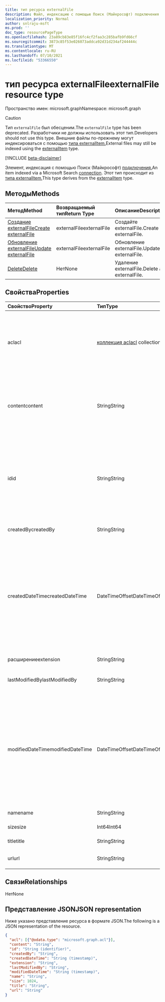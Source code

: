 ```yaml
---
title: тип ресурса externalFile
description: Файл, индексацию с помощью Поиск (Майкрософт) подключения.
localization_priority: Normal
author: snlraju-msft
ms.prod: ''
doc_type: resourcePageType
ms.openlocfilehash: 23a89cb83e85f16fc4cf2faa3c285bafb9fd66cf
ms.sourcegitcommit: 3873c85f53e026073addca92d31d234af244444c
ms.translationtype: MT
ms.contentlocale: ru-RU
ms.lasthandoff: 07/10/2021
ms.locfileid: "53366550"
---
```

# <a name="externalfile-resource-type"></a><span data-ttu-id="95f18-103">тип ресурса externalFile</span><span class="sxs-lookup"><span data-stu-id="95f18-103">externalFile resource type</span></span>

<span data-ttu-id="95f18-104">Пространство имен: microsoft.graph</span><span class="sxs-lookup"><span data-stu-id="95f18-104">Namespace: microsoft.graph</span></span>

> [!CAUTION]
> <span data-ttu-id="95f18-105">Тип `externalFile` был обесценим.</span><span class="sxs-lookup"><span data-stu-id="95f18-105">The `externalFile` type has been deprecated.</span></span> <span data-ttu-id="95f18-106">Разработчики не должны использовать этот тип.</span><span class="sxs-lookup"><span data-stu-id="95f18-106">Developers should not use this type.</span></span> <span data-ttu-id="95f18-107">Внешние файлы по-прежнему могут индексироваться с помощью [типа externalItem.](externalitem.md)</span><span class="sxs-lookup"><span data-stu-id="95f18-107">External files may still be indexed using the [externalItem](externalitem.md) type.</span></span>

[!INCLUDE [beta-disclaimer](../../includes/beta-disclaimer.md)]

<span data-ttu-id="95f18-108">Элемент, индексация с помощью Поиск (Майкрософт) [подключения.](externalconnection.md)</span><span class="sxs-lookup"><span data-stu-id="95f18-108">An item indexed via a Microsoft Search [connection](externalconnection.md).</span></span> <span data-ttu-id="95f18-109">Этот тип происходит из [типа externalItem.](externalitem.md)</span><span class="sxs-lookup"><span data-stu-id="95f18-109">This type derives from the [externalItem](externalitem.md) type.</span></span>

## <a name="methods"></a><span data-ttu-id="95f18-110">Методы</span><span class="sxs-lookup"><span data-stu-id="95f18-110">Methods</span></span>

| <span data-ttu-id="95f18-111">Метод</span><span class="sxs-lookup"><span data-stu-id="95f18-111">Method</span></span>                                                        | <span data-ttu-id="95f18-112">Возвращаемый тип</span><span class="sxs-lookup"><span data-stu-id="95f18-112">Return Type</span></span>  | <span data-ttu-id="95f18-113">Описание</span><span class="sxs-lookup"><span data-stu-id="95f18-113">Description</span></span> |
|:--------------------------------------------------------------|:-------------|:--|
| [<span data-ttu-id="95f18-114">Создание externalFile</span><span class="sxs-lookup"><span data-stu-id="95f18-114">Create externalFile</span></span>](../api/externalconnection-put-items.md) | <span data-ttu-id="95f18-115">externalFile</span><span class="sxs-lookup"><span data-stu-id="95f18-115">externalFile</span></span> | <span data-ttu-id="95f18-116">Создайте externalFile.</span><span class="sxs-lookup"><span data-stu-id="95f18-116">Create an externalFile.</span></span> |
| [<span data-ttu-id="95f18-117">Обновление externalFile</span><span class="sxs-lookup"><span data-stu-id="95f18-117">Update externalFile</span></span>](../api/externalitem-update.md)          | <span data-ttu-id="95f18-118">externalFile</span><span class="sxs-lookup"><span data-stu-id="95f18-118">externalFile</span></span> | <span data-ttu-id="95f18-119">Обновление externalFile.</span><span class="sxs-lookup"><span data-stu-id="95f18-119">Update an externalFile.</span></span> |
| [<span data-ttu-id="95f18-120">Delete</span><span class="sxs-lookup"><span data-stu-id="95f18-120">Delete</span></span>](../api/externalitem-delete.md)                       | <span data-ttu-id="95f18-121">Нет</span><span class="sxs-lookup"><span data-stu-id="95f18-121">None</span></span>         | <span data-ttu-id="95f18-122">Удаление externalFile.</span><span class="sxs-lookup"><span data-stu-id="95f18-122">Delete an externalFile.</span></span> |

## <a name="properties"></a><span data-ttu-id="95f18-123">Свойства</span><span class="sxs-lookup"><span data-stu-id="95f18-123">Properties</span></span>

| <span data-ttu-id="95f18-124">Свойство</span><span class="sxs-lookup"><span data-stu-id="95f18-124">Property</span></span>         | <span data-ttu-id="95f18-125">Тип</span><span class="sxs-lookup"><span data-stu-id="95f18-125">Type</span></span>                     | <span data-ttu-id="95f18-126">Описание</span><span class="sxs-lookup"><span data-stu-id="95f18-126">Description</span></span>                    |
|:-----------------|:-------------------------|:-------------------------------|
| <span data-ttu-id="95f18-127">acl</span><span class="sxs-lookup"><span data-stu-id="95f18-127">acl</span></span>              | <span data-ttu-id="95f18-128">[коллекция acl](acl.md)</span><span class="sxs-lookup"><span data-stu-id="95f18-128">[acl](acl.md) collection</span></span> | <span data-ttu-id="95f18-129">Массив записей управления доступом.</span><span class="sxs-lookup"><span data-stu-id="95f18-129">An array of access control entries.</span></span> <span data-ttu-id="95f18-130">Каждая запись указывает доступ, предоставленный пользователю или группе.</span><span class="sxs-lookup"><span data-stu-id="95f18-130">Each entry specifies the access granted to a user or group.</span></span> <span data-ttu-id="95f18-131">Обязательный.</span><span class="sxs-lookup"><span data-stu-id="95f18-131">Required.</span></span> |
| <span data-ttu-id="95f18-132">content</span><span class="sxs-lookup"><span data-stu-id="95f18-132">content</span></span>          | <span data-ttu-id="95f18-133">String</span><span class="sxs-lookup"><span data-stu-id="95f18-133">String</span></span>                   | <span data-ttu-id="95f18-134">Простое текстовое представление содержимого элемента.</span><span class="sxs-lookup"><span data-stu-id="95f18-134">A plain-text representation of the contents of the item.</span></span> <span data-ttu-id="95f18-135">Текст в этом свойстве индексироваться с полным текстом.</span><span class="sxs-lookup"><span data-stu-id="95f18-135">The text in this property is full-text indexed.</span></span> <span data-ttu-id="95f18-136">Необязательный параметр.</span><span class="sxs-lookup"><span data-stu-id="95f18-136">Optional.</span></span> |
| <span data-ttu-id="95f18-137">id</span><span class="sxs-lookup"><span data-stu-id="95f18-137">id</span></span>               | <span data-ttu-id="95f18-138">String</span><span class="sxs-lookup"><span data-stu-id="95f18-138">String</span></span>                   | <span data-ttu-id="95f18-139">Уникальный ID элемента, предоставленного разработчиком, в пределах элемента, содержащего [externalConnection.](externalconnection.md)</span><span class="sxs-lookup"><span data-stu-id="95f18-139">Developer-provided unique ID of the item within the containing [externalConnection](externalconnection.md).</span></span> <span data-ttu-id="95f18-140">Должно быть альфа-числом и не более 128 символов.</span><span class="sxs-lookup"><span data-stu-id="95f18-140">Must be alphanumeric and a maximum of 128 characters.</span></span> <span data-ttu-id="95f18-141">Обязательный.</span><span class="sxs-lookup"><span data-stu-id="95f18-141">Required.</span></span> |
| <span data-ttu-id="95f18-142">createdBy</span><span class="sxs-lookup"><span data-stu-id="95f18-142">createdBy</span></span>        | <span data-ttu-id="95f18-143">String</span><span class="sxs-lookup"><span data-stu-id="95f18-143">String</span></span>                   | <span data-ttu-id="95f18-144">Имя пользователя, создав файл.</span><span class="sxs-lookup"><span data-stu-id="95f18-144">The name of the user that created the file.</span></span> |
| <span data-ttu-id="95f18-145">createdDateTime</span><span class="sxs-lookup"><span data-stu-id="95f18-145">createdDateTime</span></span>  | <span data-ttu-id="95f18-146">DateTimeOffset</span><span class="sxs-lookup"><span data-stu-id="95f18-146">DateTimeOffset</span></span>           | <span data-ttu-id="95f18-147">Дата и время создания файла.</span><span class="sxs-lookup"><span data-stu-id="95f18-147">The date and time that the file was created.</span></span> <span data-ttu-id="95f18-148">Тип DateTimeOffset представляет сведения о дате и времени с использованием формата ISO 8601 и всегда указывает время в формате UTC.</span><span class="sxs-lookup"><span data-stu-id="95f18-148">The DateTimeOffset type represents date and time information using ISO 8601 format and is always in UTC time.</span></span> <span data-ttu-id="95f18-149">Например, значение полуночи 1 января 2014 г. в формате UTC: `2014-01-01T00:00:00Z`.</span><span class="sxs-lookup"><span data-stu-id="95f18-149">For example, midnight UTC on Jan 1, 2014 is `2014-01-01T00:00:00Z`</span></span> |
| <span data-ttu-id="95f18-150">расширение</span><span class="sxs-lookup"><span data-stu-id="95f18-150">extension</span></span>        | <span data-ttu-id="95f18-151">String</span><span class="sxs-lookup"><span data-stu-id="95f18-151">String</span></span>                   | <span data-ttu-id="95f18-152">Расширение файла.</span><span class="sxs-lookup"><span data-stu-id="95f18-152">The file extension.</span></span>            |
| <span data-ttu-id="95f18-153">lastModifiedBy</span><span class="sxs-lookup"><span data-stu-id="95f18-153">lastModifiedBy</span></span>   | <span data-ttu-id="95f18-154">String</span><span class="sxs-lookup"><span data-stu-id="95f18-154">String</span></span>                   | <span data-ttu-id="95f18-155">Имя пользователя, который в последний раз изменил файл.</span><span class="sxs-lookup"><span data-stu-id="95f18-155">The name of the user that last modified the file.</span></span> |
| <span data-ttu-id="95f18-156">modifiedDateTime</span><span class="sxs-lookup"><span data-stu-id="95f18-156">modifiedDateTime</span></span> | <span data-ttu-id="95f18-157">DateTimeOffset</span><span class="sxs-lookup"><span data-stu-id="95f18-157">DateTimeOffset</span></span>           | <span data-ttu-id="95f18-158">Дата и время последнего изменения файла.</span><span class="sxs-lookup"><span data-stu-id="95f18-158">The date and time that the file was last modified.</span></span> <span data-ttu-id="95f18-159">Тип DateTimeOffset представляет сведения о дате и времени с использованием формата ISO 8601 и всегда указывает время в формате UTC.</span><span class="sxs-lookup"><span data-stu-id="95f18-159">The DateTimeOffset type represents date and time information using ISO 8601 format and is always in UTC time.</span></span> <span data-ttu-id="95f18-160">Например, значение полуночи 1 января 2014 г. в формате UTC: `2014-01-01T00:00:00Z`.</span><span class="sxs-lookup"><span data-stu-id="95f18-160">For example, midnight UTC on Jan 1, 2014 is `2014-01-01T00:00:00Z`</span></span> |
| <span data-ttu-id="95f18-161">name</span><span class="sxs-lookup"><span data-stu-id="95f18-161">name</span></span>             | <span data-ttu-id="95f18-162">String</span><span class="sxs-lookup"><span data-stu-id="95f18-162">String</span></span>                   | <span data-ttu-id="95f18-163">Имя файла.</span><span class="sxs-lookup"><span data-stu-id="95f18-163">The file name.</span></span> <span data-ttu-id="95f18-164">Обязательный.</span><span class="sxs-lookup"><span data-stu-id="95f18-164">Required.</span></span>       |
| <span data-ttu-id="95f18-165">size</span><span class="sxs-lookup"><span data-stu-id="95f18-165">size</span></span>             | <span data-ttu-id="95f18-166">Int64</span><span class="sxs-lookup"><span data-stu-id="95f18-166">Int64</span></span>                    | <span data-ttu-id="95f18-167">Размер файла в bytes.</span><span class="sxs-lookup"><span data-stu-id="95f18-167">The size of the file in bytes.</span></span> |
| <span data-ttu-id="95f18-168">title</span><span class="sxs-lookup"><span data-stu-id="95f18-168">title</span></span>            | <span data-ttu-id="95f18-169">String</span><span class="sxs-lookup"><span data-stu-id="95f18-169">String</span></span>                   | <span data-ttu-id="95f18-170">Название файла.</span><span class="sxs-lookup"><span data-stu-id="95f18-170">The title of the file.</span></span>         |
| <span data-ttu-id="95f18-171">url</span><span class="sxs-lookup"><span data-stu-id="95f18-171">url</span></span>              | <span data-ttu-id="95f18-172">String</span><span class="sxs-lookup"><span data-stu-id="95f18-172">String</span></span>                   | <span data-ttu-id="95f18-173">URL-адрес для доступа к файлу.</span><span class="sxs-lookup"><span data-stu-id="95f18-173">The URL to access the file.</span></span> <span data-ttu-id="95f18-174">Обязательный.</span><span class="sxs-lookup"><span data-stu-id="95f18-174">Required.</span></span> |

## <a name="relationships"></a><span data-ttu-id="95f18-175">Связи</span><span class="sxs-lookup"><span data-stu-id="95f18-175">Relationships</span></span>

<span data-ttu-id="95f18-176">Нет</span><span class="sxs-lookup"><span data-stu-id="95f18-176">None</span></span>

## <a name="json-representation"></a><span data-ttu-id="95f18-177">Представление JSON</span><span class="sxs-lookup"><span data-stu-id="95f18-177">JSON representation</span></span>

<span data-ttu-id="95f18-178">Ниже указано представление ресурса в формате JSON.</span><span class="sxs-lookup"><span data-stu-id="95f18-178">The following is a JSON representation of the resource.</span></span>

<!-- {
  "blockType": "resource",
  "optionalProperties": [

  ],
  "@odata.type": "microsoft.graph.externalFile",
  "baseType": "microsoft.graph.externalItem"
}-->

```json
{
  "acl": [{"@odata.type": "microsoft.graph.acl"}],
  "content": "String",
  "id": "String (identifier)",
  "createdBy": "String",
  "createdDateTime": "String (timestamp)",
  "extension": "String",
  "lastModifiedBy": "String",
  "modifiedDateTime": "String (timestamp)",
  "name": "String",
  "size": 1024,
  "title": "String",
  "url": "String"
}
```

<!-- uuid: 16cd6b66-4b1a-43a1-adaf-3a886856ed98
2019-02-04 14:57:30 UTC -->
<!-- {
  "type": "#page.annotation",
  "description": "externalFile resource",
  "keywords": "",
  "section": "documentation",
  "tocPath": ""
}-->


